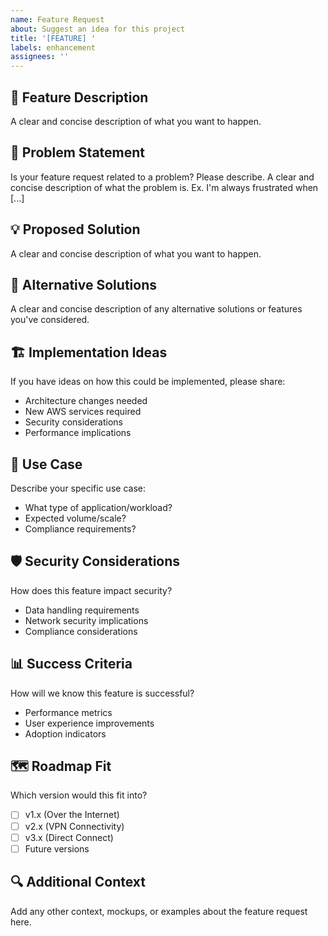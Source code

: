 ```yaml
---
name: Feature Request
about: Suggest an idea for this project
title: '[FEATURE] '
labels: enhancement
assignees: ''
---
```


## 🚀 **Feature Description**
A clear and concise description of what you want to happen.

## 🎯 **Problem Statement**
Is your feature request related to a problem? Please describe.
A clear and concise description of what the problem is. Ex. I'm always frustrated when [...]

## 💡 **Proposed Solution**
A clear and concise description of what you want to happen.

## 🔄 **Alternative Solutions**
A clear and concise description of any alternative solutions or features you've considered.

## 🏗️ **Implementation Ideas**
If you have ideas on how this could be implemented, please share:
- Architecture changes needed
- New AWS services required
- Security considerations
- Performance implications

## 🎯 **Use Case**
Describe your specific use case:
- What type of application/workload?
- Expected volume/scale?
- Compliance requirements?

## 🛡️ **Security Considerations**
How does this feature impact security?
- Data handling requirements
- Network security implications
- Compliance considerations

## 📊 **Success Criteria**
How will we know this feature is successful?
- Performance metrics
- User experience improvements
- Adoption indicators

## 🗺️ **Roadmap Fit**
Which version would this fit into?
- [ ] v1.x (Over the Internet)
- [ ] v2.x (VPN Connectivity)
- [ ] v3.x (Direct Connect)
- [ ] Future versions

## 🔍 **Additional Context**
Add any other context, mockups, or examples about the feature request here.
